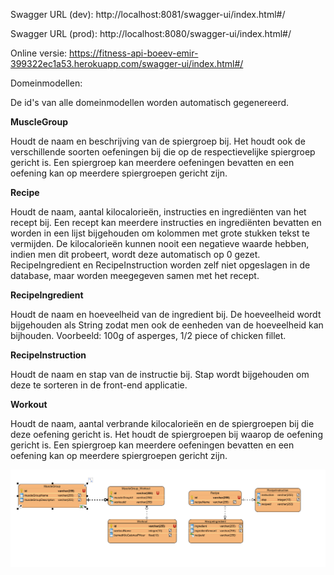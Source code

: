 Swagger URL (dev): http://localhost:8081/swagger-ui/index.html#/

Swagger URL (prod): http://localhost:8080/swagger-ui/index.html#/

Online versie: https://fitness-api-boeev-emir-399322ec1a53.herokuapp.com/swagger-ui/index.html#/



Domeinmodellen:

De id's van alle domeinmodellen worden automatisch gegenereerd.

**MuscleGroup**

Houdt de naam en beschrijving van de spiergroep bij.
Het houdt ook de verschillende soorten oefeningen bij die op de respectievelijke spiergroep
gericht is.
Een spiergroep kan meerdere oefeningen bevatten en een oefening kan op meerdere spiergroepen gericht zijn.

**Recipe**

Houdt de naam, aantal kilocalorieën, instructies en ingrediënten van het recept bij.
Een recept kan meerdere instructies en ingrediënten bevatten en
worden in een lijst bijgehouden om kolommen met grote stukken tekst te vermijden.
De kilocalorieën kunnen nooit een negatieve waarde hebben, indien men dit probeert, wordt deze automatisch op 0 gezet.
RecipeIngredient en RecipeInstruction worden zelf niet opgeslagen in de database, maar worden meegegeven samen met het 
recept.

**RecipeIngredient**

Houdt de naam en hoeveelheid van de ingredient bij.
De hoeveelheid wordt bijgehouden als String zodat men ook de eenheden van de hoeveelheid kan bijhouden.
Voorbeeld: 100g of asperges, 1/2 piece of chicken fillet.

**RecipeInstruction**

Houdt de naam en stap van de instructie bij.
Stap wordt bijgehouden om deze te sorteren in de front-end applicatie.

**Workout**

Houdt de naam, aantal verbrande kilocalorieën en de spiergroepen bij die deze oefening gericht is.
Het houdt de spiergroepen bij waarop de oefening gericht is.
Een spiergroep kan meerdere oefeningen bevatten en een oefening kan op meerdere spiergroepen gericht zijn.

![img.png](img.png)


